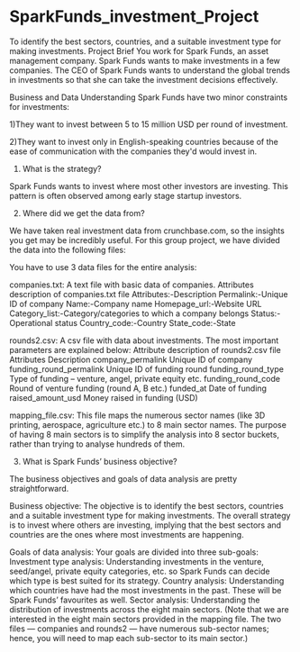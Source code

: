 # SparkFunds_investment_Project
To identify the best sectors, countries, and a suitable investment type for making investments.
Project Brief
You work for Spark Funds, an asset management company. Spark Funds wants to make investments in a few companies. The CEO of Spark Funds wants to understand the global trends in investments so that she can take the investment decisions effectively.

 

Business and Data Understanding
Spark Funds have two minor constraints for investments:

1)They want to invest between 5 to 15 million USD per round of investment.

2)They want to invest only in English-speaking countries because of the ease of communication with the companies they'd would invest in.

 

1. What is the strategy?

Spark Funds wants to invest where most other investors are investing. This pattern is often observed among early stage startup investors.

 

2. Where did we get the data from? 

We have taken real investment data from crunchbase.com, so the insights you get may be incredibly useful. For this group project, we have divided the data into the following files:

You have to use 3 data files for the entire analysis:

companies.txt: A text file with basic data of companies.
Attributes description of companies.txt file Attributes:-Description Permalink:-Unique ID of company Name:-Company name Homepage_url:-Website URL Category_list:-Category/categories to which a company belongs Status:-Operational status Country_code:-Country State_code:-State

rounds2.csv: A csv file with data about investments. The most important parameters are explained below:
Attribute description of rounds2.csv file Attributes	Description company_permalink Unique ID of company funding_round_permalink	Unique ID of funding round funding_round_type	Type of funding – venture, angel, private equity etc. funding_round_code	Round of venture funding (round A, B etc.) funded_at	Date of funding raised_amount_usd	Money raised in funding (USD)

mapping_file.csv: This file maps the numerous sector names (like 3D printing, aerospace, agriculture etc.) to 8 main sector names. The purpose of having 8 main sectors is to simplify the analysis into 8 sector buckets, rather than trying to analyse hundreds of them.
 

3. What is Spark Funds’ business objective?

The business objectives and goals of data analysis are pretty straightforward.

Business objective: The objective is to identify the best sectors, countries and a suitable investment type for making investments. The overall strategy is to invest where others are investing, implying that the best sectors and countries are the ones where most investments are happening.
 
Goals of data analysis: 
Your goals are divided into three sub-goals:
Investment type analysis: Understanding investments in the venture, seed/angel, private equity categories, etc. so Spark Funds can decide which type is best suited for its strategy.
Country analysis: Understanding which countries have had the most investments in the past. These will be Spark Funds’ favourites as well.
Sector analysis: Understanding the distribution of investments across the eight main sectors. (Note that we are interested in the eight main sectors provided in the mapping file. The two files — companies and rounds2 — have numerous sub-sector names; hence, you will need to map each sub-sector to its main sector.)
